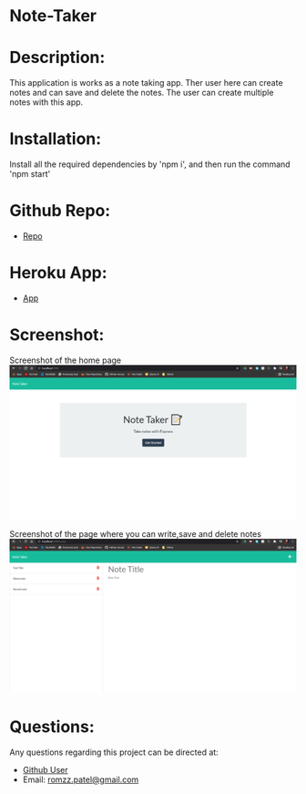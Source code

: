 # Note-Taker

# Description:

This application is works as a note taking app. Ther user here can create notes and can save and delete the notes. The user can create multiple notes with this app.

# Installation:

Install all the required dependencies by 'npm i', and then run the command 'npm start'

# Github Repo:

- [Repo](https://github.com/romzzp/Note-Taker)

# Heroku App:

- [App](https://rj-note-taker.herokuapp.com/)

# Screenshot:

Screenshot of the home page
![alt text](./images/home.png "home page")

Screenshot of the page where you can write,save and delete notes
![alt text](./images/ss.png "Note editor")

# Questions:

Any questions regarding this project can be directed at:

- [Github User](https://github.com/romzzp)
- Email: romzz.patel@gmail.com
